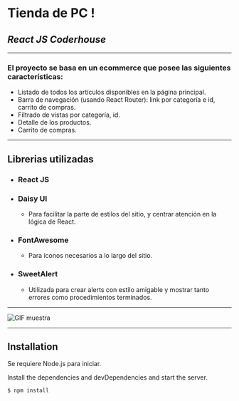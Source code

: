 # Tienda de PC !
## _React JS Coderhouse_
___
### El proyecto se basa en un ecommerce que posee las siguientes características:

- Listado de todos los artículos disponibles en la página principal.
- Barra de navegación (usando React Router): link por categoría e id, carrito de compras.
- Filtrado de vistas por categoría, id.
- Detalle de los productos.
- Carrito de compras.

___
## Librerias utilizadas
- ### React JS
- ### Daisy UI
    - Para facilitar la parte de estilos del sitio, y centrar atención en la lógica de React.   
- ### FontAwesome
    - Para íconos necesarios a lo largo del sitio.
- ### SweetAlert
    - Utilizada para crear alerts con estilo amigable y mostrar tanto errores como procedimientos terminados.

___
![GIF muestra](https://i.ibb.co/9qBxyW2/Recorrido-tienda.gif)

___
## Installation
Se requiere Node.js para iniciar.

Install the dependencies and devDependencies and start the server.

```
$ npm install
```

